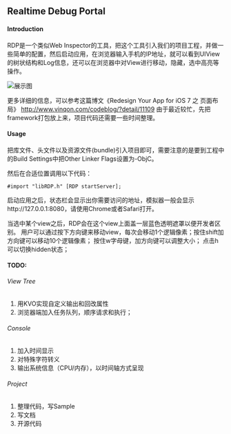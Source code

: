 ## Realtime Debug Portal

#### Introduction

RDP是一个类似Web Inspector的工具，把这个工具引入我们的项目工程，并做一些简单的配置，然后启动应用，在浏览器输入手机的IP地址，就可以看到UIView的树状结构和Log信息，还可以在浏览器中对View进行移动，隐藏，选中高亮等操作。


![展示图](http://www.vinqon.com/codeblog/fckeditor/upload/image/2013-06/2_2.png)


更多详细的信息，可以参考这篇博文《Redesign Your App for iOS 7 之 页面布局》 http://www.vinqon.com/codeblog/?detail/11109
由于最近较忙，先把framework打包放上来，项目代码还需要一些时间整理。

#### Usage

把库文件、头文件以及资源文件(bundle)引入项目即可，需要注意的是要到工程中的Build Settings中把Other Linker Flags设置为-ObjC。

然后在合适位置调用以下代码：

`#import "libRDP.h"
[RDP startServer];`

启动应用之后，状态栏会显示出你需要访问的地址，模拟器一般会显示http://127.0.0.1:8080，请使用Chrome或者Safari打开。

当选中某个view之后，RDP会在这个view上面盖一层蓝色透明遮罩以便开发者区别。
用户可以通过按下方向键来移动view，每次会移动1个逻辑像素；按住shift加方向键可以移动10个逻辑像素；
按住w字母键，加方向键可以调整大小；
点击h可以切换hidden状态；



#### TODO:

###### View Tree
1.	用KVO实现自定义输出和回改属性
2.	浏览器端加入任务队列，顺序请求和执行；

###### Console
1.	加入时间显示
2.	对特殊字符转义
3.	输出系统信息（CPU/内存），以时间轴方式呈现

###### Project
1.	整理代码，写Sample
2.	写文档
3.	开源代码
	